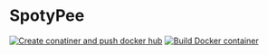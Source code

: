 # SpotyPee
[![Create conatiner and push docker hub](https://github.com/MrTarantoga/SpotyPee/actions/workflows/spotypee-push-to-docker.yml/badge.svg)](https://github.com/MrTarantoga/SpotyPee/actions/workflows/spotypee-push-to-docker.yml)
[![Build Docker container](https://github.com/MrTarantoga/SpotyPee/actions/workflows/spotypee-build-docker.yml/badge.svg)](https://github.com/MrTarantoga/SpotyPee/actions/workflows/spotypee-build-docker.yml)
